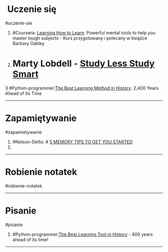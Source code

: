 #  Uczenie się
#uczenie-sie
1. #Coursera: [Learning How to Learn](https://www.coursera.org/learn/learning-how-to-learn?): Powerful mental tools to help you master tough subjects - Kurs przygotowany i polecany w książce Barbary Oakley
2. # Marty Lobdell - [Study Less Study Smart](https://www.youtube.com/watch?v=IlU-zDU6aQ0&t=1815s)
3 #Python-programmer:[The Best Learning Method in History](https://www.youtube.com/watch?v=L_MXu1_UrBE): 2,400 Years Ahead of Its Time

---


# Zapamiętywanie
#zapamietywanie

1. #Nelson-Dellis: # [5 MEMORY TIPS TO GET YOU STARTED](https://www.youtube.com/watch?v=bEx60e_45-Q)
2. 
---

# Robienie notatek
#robienie-notatek

---


# Pisanie
#pisanie
1. #Python-programmer:[The Best Learning Tool in History](https://www.youtube.com/watch?v=lML0ndFlBuc&t=31s) - 400 years ahead of its time!


---
